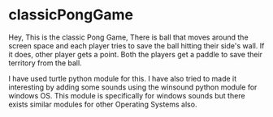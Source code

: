 # classicPongGame

Hey, This is the classic Pong Game, 
There is ball that moves around the screen space and each player tries to save the ball hitting their side's wall.
If it does, other player gets a point.
Both the players get a paddle to save their territory from the ball.

I have used turtle python module for this.
I have also tried to made it interesting by adding some sounds using the winsound python module for windows OS.
This module is specifically for windows sounds but there exists similar modules for other Operating Systems also.


